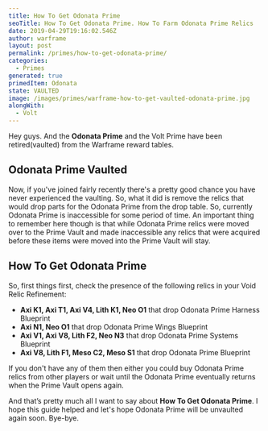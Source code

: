 ```yaml
---
title: How To Get Odonata Prime
seoTitle: How To Get Odonata Prime. How To Farm Odonata Prime Relics
date: 2019-04-29T19:16:02.546Z
author: warframe
layout: post
permalink: /primes/how-to-get-odonata-prime/
categories:
  - Primes
generated: true
primedItem: Odonata
state: VAULTED
image: /images/primes/warframe-how-to-get-vaulted-odonata-prime.jpg
alongWith:
  - Volt
---
```

<p>Hey guys. And the <strong>Odonata Prime</strong> and the Volt Prime have been retired(vaulted) from the Warframe reward tables.</p><!--more--><h2>Odonata Prime Vaulted</h2><p>Now, if you've joined fairly recently there's a pretty good chance you have never experienced the vaulting. So, what it did is remove the relics that would drop parts for the Odonata Prime from the drop table. So, currently Odonata Prime is inaccessible for some period of time. An important thing to remember here though is that while Odonata Prime relics were moved over to the Prime Vault and made inaccessible any relics that were acquired before these items were moved into the Prime Vault will stay. </p><h2>How To Get Odonata Prime</h2><p>So, first things first, check the presence of the following relics in your Void Relic Refinement:</p><ul><li><b>Axi K1, Axi T1, Axi V4, Lith K1, Neo O1</b> that drop Odonata Prime Harness Blueprint</li><li><b>Axi N1, Neo O1</b> that drop Odonata Prime Wings Blueprint</li><li><b>Axi V1, Axi V8, Lith F2, Neo N3</b> that drop Odonata Prime Systems Blueprint</li><li><b>Axi V8, Lith F1, Meso C2, Meso S1</b> that drop Odonata Prime Blueprint</li></ul><p>If you don't have any of them then either you could buy Odonata Prime relics from other players or wait until the Odonata Prime eventually returns when the Prime Vault opens again.</p><p>And that’s pretty much all I want to say about <strong>How To Get Odonata Prime</strong>. I hope this guide helped and let's hope Odonata Prime will be unvaulted again soon. Bye-bye.</p>
